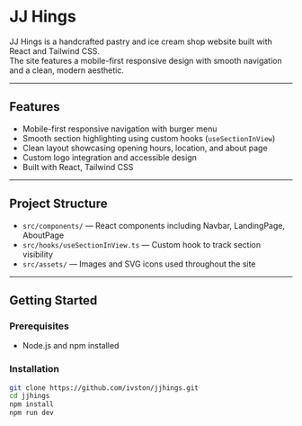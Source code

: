 # JJ Hings

JJ Hings is a handcrafted pastry and ice cream shop website built with React and Tailwind CSS.  
The site features a mobile-first responsive design with smooth navigation and a clean, modern aesthetic.

---

## Features

- Mobile-first responsive navigation with burger menu
- Smooth section highlighting using custom hooks (`useSectionInView`)
- Clean layout showcasing opening hours, location, and about page
- Custom logo integration and accessible design
- Built with React, Tailwind CSS

---

## Project Structure

- `src/components/` — React components including Navbar, LandingPage, AboutPage
- `src/hooks/useSectionInView.ts` — Custom hook to track section visibility
- `src/assets/` — Images and SVG icons used throughout the site

---

## Getting Started

### Prerequisites

- Node.js and npm installed

### Installation

```bash
git clone https://github.com/ivston/jjhings.git
cd jjhings
npm install
npm run dev
```

